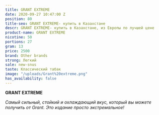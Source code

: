 ```yaml
---
title: GRANT EXTREME
date: 2020-09-27 10:47:00 Z
position: 80
title-seo: GRANT EXTREME- купить в Казахстане
descr: GRANT EXTREME- купить в Казахстане, из Европы по лучшей цене
product-name: GRANT EXTREME
nicotine: 50
portions: 27
gram: 13
price: 2500
brand: Other brands
strong: Легкий
sale: new-snus
taste: Классический табак
image: "/uploads/Grant%20extreme.png"
has_availability: false
---
```


**GRANT EXTREME**

*Самый сильный, стойкий и охлаждающий вкус, который вы можете получить от Grant. 
Это издание просто экстремальное!*
